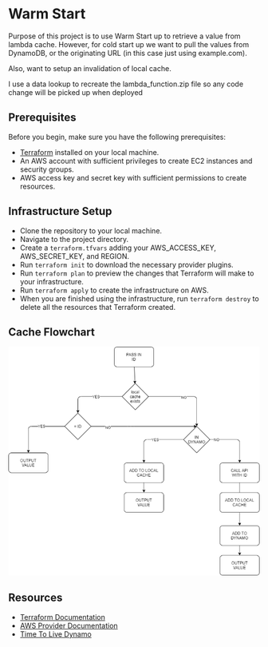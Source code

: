 # Warm Start

Purpose of this project is to use Warm Start up to retrieve a value from lambda cache.  However, for cold start up we want to pull the values from DynamoDB, or the originating URL (in this case just using example.com).

Also, want to setup an invalidation of local cache.

I use a data lookup to recreate the lambda_function.zip file so any code change will be picked up when deployed

## Prerequisites
Before you begin, make sure you have the following prerequisites:

* [Terraform](https://developer.hashicorp.com/terraform/tutorials/aws-get-started/install-cli) installed on your local machine.
* An AWS account with sufficient privileges to create EC2 instances and security groups.
* AWS access key and secret key with sufficient permissions to create resources.


## Infrastructure Setup

* Clone the repository to your local machine.
* Navigate to the project directory.
* Create a `terraform.tfvars` adding your AWS_ACCESS_KEY, AWS_SECRET_KEY, and REGION.
* Run `terraform init` to download the necessary provider plugins.
* Run `terraform plan` to preview the changes that Terraform will make to your infrastructure.
* Run `terraform apply` to create the infrastructure on AWS.
* When you are finished using the infrastructure, run `terraform destroy` to delete all the resources that Terraform created.


## Cache Flowchart

![logicflow](./documentation/FlowDiagram.png)

## Resources

* [Terraform Documentation](https://developer.hashicorp.com/terraform/docs)
* [AWS Provider Documentation](https://registry.terraform.io/providers/hashicorp/aws/latest/docs)
* [Time To Live Dynamo](http://i-cloudconsulting.com/aws-dynamodb-ttl-setting-up-grammatically/)